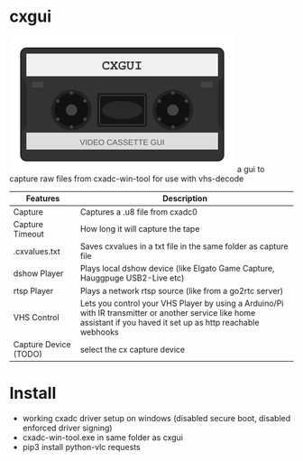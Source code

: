 # cxgui
![](cxgui.svg)
a gui to capture raw files from cxadc-win-tool for use with vhs-decode

| Features         | Description                          |
|------------------|--------------------------------------|
| Capture          | Captures a .u8 file from cxadc0 |
| Capture Timeout  | How long it will capture the tape
| .cxvalues.txt | Saves cxvalues in a txt file in the same folder as capture file  |
| dshow Player     | Plays local dshow device (like Elgato Game Capture, Hauggpuge USB2-Live etc) |
| rtsp Player      | Plays a network rtsp source (like from a go2rtc server) |
| VHS Control      | Lets you control your VHS Player by using a Arduino/Pi with IR transmitter or another service like home assistant if you haved it set up as http reachable webhooks |
| Capture Device (TODO) | select the cx capture device

# Install

* working cxadc driver setup on windows (disabled secure boot, disabled enforced driver signing)
* cxadc-win-tool.exe in same folder as cxgui
* pip3 install python-vlc requests
